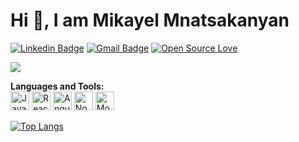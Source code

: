 # Hi 👋, I am Mikayel Mnatsakanyan

[![Linkedin Badge](https://img.shields.io/badge/-Mnatsakanyan1996-blue?style=flat-square&logo=Linkedin&logoColor=white&link=https://www.linkedin.com/in/mikayel-mnatsakanyan/)](https://www.linkedin.com/in/mikayel-mnatsakanyan/)
[![Gmail Badge](https://img.shields.io/badge/-m.a.mnatsakanyan@gmail.com-c14438?style=flat-square&logo=Gmail&logoColor=white&link=mailto:m.a.mnatsakanyan@gmail.com)](mailto:m.a.mnatsakanyan@gmail.com)
[![Open Source Love](https://badges.frapsoft.com/os/v2/open-source.svg?v=103)](https://github.com/Mnatsakanyan1996)

![](https://komarev.com/ghpvc/?username=Mnatsakanyan1996)

**Languages and Tools:**  
<img height="30" title="JavaScript" src="https://cdn-icons-png.flaticon.com/512/5968/5968292.png">
<img height="30" title="React JS" src="https://cdn-icons.flaticon.com/png/512/1183/premium/1183672.png?token=exp=1659952891~hmac=4d2fc4c9fcfc709834c6c8e66e485cc4">
<img height="30" title="Angular" src="https://github.com/angular/angular/raw/main/aio/src/assets/images/logos/angular/angular.png">
<img height="30" title="Node JS" src="https://nodejs.org/static/images/logo.svg">
<img height="30" title="Mongo DB" src="https://webimages.mongodb.com/_com_assets/cms/kuyjf3vea2hg34taa-horizontal_default_slate_blue.svg?auto=format%252Ccompress">

[![Top Langs](https://github-readme-stats.vercel.app/api/top-langs/?username=Mnatsakanyan1996)](https://github.com/anuraghazra/github-readme-stats)
